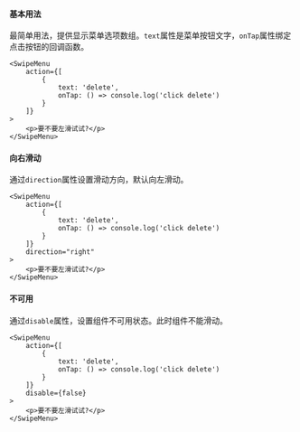 #### 基本用法
最简单用法，提供显示菜单选项数组。`text`属性是菜单按钮文字，`onTap`属性绑定点击按钮的回调函数。

```
<SwipeMenu
    action={[
        {
            text: 'delete',
            onTap: () => console.log('click delete')
        }
    ]}
>
    <p>要不要左滑试试?</p>
</SwipeMenu>
```
#### 向右滑动
通过`direction`属性设置滑动方向，默认向左滑动。

```
<SwipeMenu
    action={[
        {
            text: 'delete',
            onTap: () => console.log('click delete')
        }
    ]}
    direction="right"
>
    <p>要不要左滑试试?</p>
</SwipeMenu>
```

#### 不可用
通过`disable`属性，设置组件不可用状态。此时组件不能滑动。

```
<SwipeMenu
    action={[
        {
            text: 'delete',
            onTap: () => console.log('click delete')
        }
    ]}
    disable={false}
>
    <p>要不要左滑试试?</p>
</SwipeMenu>
```